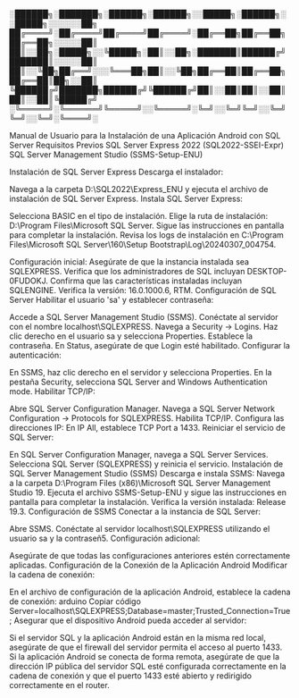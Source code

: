 ░██████╗░███████╗░██████╗░██████╗░░█████╗░██████╗░░█████╗░░░░░░██╗
██╔════╝░██╔════╝██╔════╝██╔════╝░██╔══██╗██╔══██╗██╔══██╗░░░░░██║
██║░░██╗░█████╗░░╚█████╗░██║░░██╗░███████║██████╔╝███████║░░░░░██║
██║░░╚██╗██╔══╝░░░╚═══██╗██║░░╚██╗██╔══██║██╔══██╗██╔══██║██╗░░██║
╚██████╔╝███████╗██████╔╝╚██████╔╝██║░░██║██║░░██║██║░░██║╚█████╔╝
░╚═════╝░╚══════╝╚═════╝░░╚═════╝░╚═╝░░╚═╝╚═╝░░╚═╝╚═╝░░╚═╝░╚════╝░

Manual de Usuario para la Instalación de una Aplicación Android con SQL Server
Requisitos Previos
SQL Server Express 2022 (SQL2022-SSEI-Expr)
SQL Server Management Studio (SSMS-Setup-ENU)

Instalación de SQL Server Express
Descarga el instalador:

Navega a la carpeta D:\SQL2022\Express_ENU y ejecuta el archivo de instalación de SQL Server Express.
Instala SQL Server Express:

Selecciona BASIC en el tipo de instalación.
Elige la ruta de instalación: D:\Program Files\Microsoft SQL Server.
Sigue las instrucciones en pantalla para completar la instalación.
Revisa los logs de instalación en C:\Program Files\Microsoft SQL Server\160\Setup Bootstrap\Log\20240307_004754.

Configuración inicial:
Asegúrate de que la instancia instalada sea SQLEXPRESS.
Verifica que los administradores de SQL incluyan DESKTOP-0FUDOKJ\.
Confirma que las características instaladas incluyan SQLENGINE.
Verifica la versión: 16.0.1000.6, RTM.
Configuración de SQL Server
Habilitar el usuario 'sa' y establecer contraseña:

Accede a SQL Server Management Studio (SSMS).
Conéctate al servidor con el nombre localhost\SQLEXPRESS.
Navega a Security -> Logins.
Haz clic derecho en el usuario sa y selecciona Properties.
Establece la contraseña.
En Status, asegúrate de que Login esté habilitado.
Configurar la autenticación:

En SSMS, haz clic derecho en el servidor y selecciona Properties.
En la pestaña Security, selecciona SQL Server and Windows Authentication mode.
Habilitar TCP/IP:

Abre SQL Server Configuration Manager.
Navega a SQL Server Network Configuration -> Protocols for SQLEXPRESS.
Habilita TCP/IP.
Configura las direcciones IP:
En IP All, establece TCP Port a 1433.
Reiniciar el servicio de SQL Server:

En SQL Server Configuration Manager, navega a SQL Server Services.
Selecciona SQL Server (SQLEXPRESS) y reinicia el servicio.
Instalación de SQL Server Management Studio (SSMS)
Descarga e instala SSMS:
Navega a la carpeta D:\Program Files (x86)\Microsoft SQL Server Management Studio 19.
Ejecuta el archivo SSMS-Setup-ENU y sigue las instrucciones en pantalla para completar la instalación.
Verifica la versión instalada: Release 19.3.
Configuración de SSMS
Conectar a la instancia de SQL Server:

Abre SSMS.
Conéctate al servidor localhost\SQLEXPRESS utilizando el usuario sa y la contraseñ5.
Configuración adicional:

Asegúrate de que todas las configuraciones anteriores estén correctamente aplicadas.
Configuración de la Conexión de la Aplicación Android
Modificar la cadena de conexión:

En el archivo de configuración de la aplicación Android, establece la cadena de conexión:
arduino
Copiar código
Server=localhost\SQLEXPRESS;Database=master;Trusted_Connection=True;
Asegurar que el dispositivo Android pueda acceder al servidor:

Si el servidor SQL y la aplicación Android están en la misma red local, asegúrate de que el firewall del servidor permita el acceso al puerto 1433.
Si la aplicación Android se conecta de forma remota, asegúrate de que la dirección IP pública del servidor SQL esté configurada correctamente en la cadena de conexión y que el puerto 1433 esté abierto y redirigido correctamente en el router.








